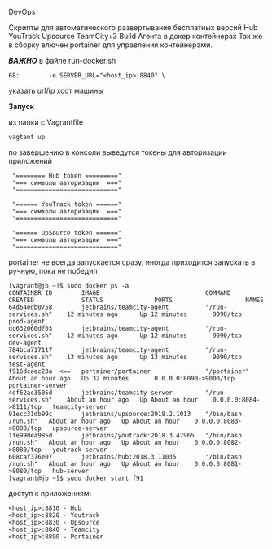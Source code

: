 DevOps

Скрипты для автоматического развертывания бесплатных версий Hub YouTrack Upsource TeamCity+3 Build Агента в докер контейнерах
Так же в сборку влючен portainer для управления контейнерами.

***ВАЖНО***
в файле run-docker.sh
```ssh
68:        -e SERVER_URL="<host_ip>:8840" \
```
указать url/ip хост машины


**Запуск**

из папки с Vagrantfile
```ssh
vagtant up
```
по завершению в консоли выведутся токены для авторизации приложений

```ssh
 "======== Hub token ========="
 "=== символы авторизации  ==="
 "============================"

 "====== YouTrack token ======"
 "=== символы авторизации  ==="
 "============================"

 "====== UpSource token ======"
 "=== символы авторизации  ==="
 "============================"
```

portainer не всегда запускается сразу, иногда приходится запускать в ручную, пока не победил
```ssh
[vagrant@jb ~]$ sudo docker ps -a
CONTAINER ID        IMAGE                             COMMAND               CREATED             STATUS              PORTS                    NAMES
64d64edb0758        jetbrains/teamcity-agent          "/run-services.sh"    12 minutes ago      Up 12 minutes       9090/tcp                 prod-agent
dc632060df03        jetbrains/teamcity-agent          "/run-services.sh"    12 minutes ago      Up 12 minutes       9090/tcp                 dev-agent
784bca717117        jetbrains/teamcity-agent          "/run-services.sh"    13 minutes ago      Up 13 minutes       9090/tcp                 test-agent
f916dcaec23a  <==   portainer/portainer               "/portainer"          About an hour ago   Up 32 minutes       0.0.0.0:8090->9000/tcp   portainer-server
4df62ac3505d        jetbrains/teamcity-server         "/run-services.sh"    About an hour ago   Up About an hour    0.0.0.0:8084->8111/tcp   teamcity-server
91ecc31db99c        jetbrains/upsource:2018.2.1013    "/bin/bash /run.sh"   About an hour ago   Up About an hour    0.0.0.0:8083->8080/tcp   upsource-server
1fe990ea985d        jetbrains/youtrack:2018.3.47965   "/bin/bash /run.sh"   About an hour ago   Up About an hour    0.0.0.0:8082->8080/tcp   youtrack-server
608caf376e07        jetbrains/hub:2018.3.11035        "/bin/bash /run.sh"   About an hour ago   Up About an hour    0.0.0.0:8081->8080/tcp   hub-server
[vagrant@jb ~]$ sudo docker start f91
```

доступ к приложениям:
```ssh
<host_ip>:8810 - Hub
<host_ip>:8820 - Youtrack
<host_ip>:8830 - Upsource
<host_ip>:8840 - Teamcity
<host_ip>:8890 - Portainer
```